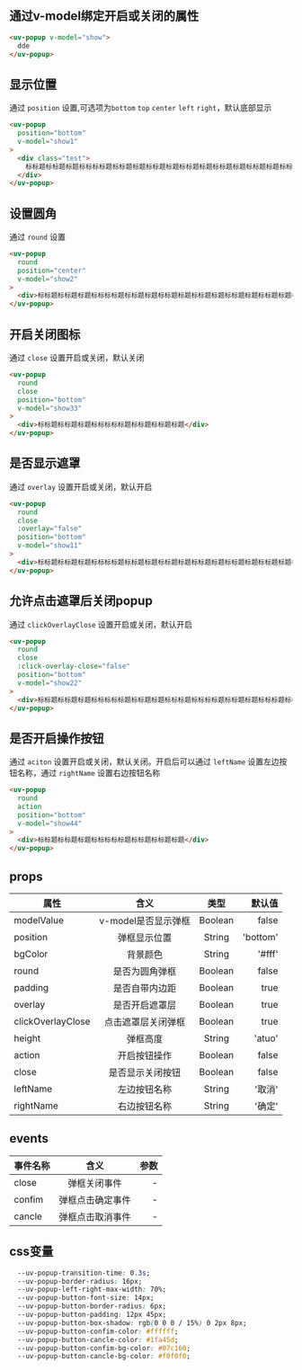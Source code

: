 <script setup>
import useCompStore from '../store/copname.js'
import { onMounted } from 'vue'
const compStore =useCompStore()

onMounted(()=>{
  compStore.updateName('popup')
})

</script>

## 通过v-model绑定开启或关闭的属性

```html
<uv-popup v-model="show">
  dde
</uv-popup>
```

## 显示位置

通过 `position` 设置,可选项为`bottom` `top` `center` `left` `right`，默认底部显示

```html
<uv-popup
  position="bottom"
  v-model="show1"
>
  <div class="test">
    标标题标标题标题标标标标题标标题标题标标题标题标标题标题标标题标题标标题标题标标题标题标标题标题标题标标题标标题标题标标题标题标标题标题标标标标题标标题标题标标标标题标标题标题标标题标题标标题标题标标题标题标标题标题标标题标题标标题标题标题标标题标标题标题标标题
  </div>
</uv-popup>
```

## 设置圆角

通过 `round` 设置

```html
<uv-popup
  round
  position="center"
  v-model="show2"
>
  <div>标标题标标题标题标标标标题标标题标题标标题标题标标题标题标标题标题标标题标题标标题标题标标题标题标题标标题标标题标题标标题标题标标题标题标标题标题标标题标题标标题标题标标题标题标题题标题标标题标题标标题标题标标题标题标标题标题标标题标题标题</div>
</uv-popup>
```

## 开启关闭图标

通过 `close` 设置开启或关闭，默认关闭

```html
<uv-popup
  round
  close
  position="bottom"
  v-model="show33"
>
  <div>标标题标标题标题标标标标标题标标题标标题标题</div>
</uv-popup>
```

## 是否显示遮罩

通过 `overlay` 设置开启或关闭，默认开启

```html
<uv-popup
  round
  close
  :overlay="false"
  position="bottom"
  v-model="show11"
>
  <div>标标题标标题标题标标标标题标标题标题标标题标题标标题标题标标题标题标标题标题标标题标题标标题标题标题标标题标标题标题标标题标题标标题标题标标题标题标标题标题标标题标题标标题标题标题题标题标标题标题标标题标题标标题标题标标题标题标标题标题标题</div>
</uv-popup>
```

## 允许点击遮罩后关闭popup

通过 `clickOverlayClose` 设置开启或关闭，默认开启

```html
<uv-popup
  round
  close
  :click-overlay-close="false"
  position="bottom"
  v-model="show22"
>
  <div>标标题标标题标题标标标标标题标标题标题标标标题标标标标题标标题标题标标标题标标题标题标标标标题标题标标题标题标标题标题标标题标题标标题标题标标题标题标标题标题标标题标题标题</div>
</uv-popup>
```

## 是否开启操作按钮

通过 `aciton` 设置开启或关闭，默认关闭。开启后可以通过 `leftName` 设置左边按钮名称，通过 `rightName` 设置右边按钮名称

```html
<uv-popup
  round
  action
  position="bottom"
  v-model="show44"
>
  <div>标标题标标题标题标标标标标题标标题标标题标题</div>
</uv-popup>
```

## props

| 属性         |     含义     |  类型   |   默认值 |
| ------------ | :----------: | :-----: | -------: |
| modelValue         |   v-model是否显示弹框   | Boolean  |  false |
| position      | 弹框显示位置 | String  | 'bottom' |
| bgColor        |   背景颜色   | String  |  '#fff' |
| round         |   是否为圆角弹框   | Boolean | false |
| padding        |  是否自带内边距  | Boolean  |   true |
| overlay        |  是否开启遮罩层  | Boolean  |   true |
| clickOverlayClose  |  点击遮罩层关闭弹框  | Boolean  |   true |
| height  |  弹框高度  | String  |   'atuo' |
| action  |  开启按钮操作  | Boolean  |   false|
| close  | 是否显示关闭按钮  | Boolean  |   false|
| leftName  | 左边按钮名称  | String  |   '取消'|
| rightName  | 右边按钮名称  | String  |   '确定'|

## events

| 事件名称 |   含义   | 参数 |
| -------- | :------: | ---: |
| close    | 弹框关闭事件 |    - |
| confim    | 弹框点击确定事件 |    - |
| cancle    | 弹框点击取消事件 |    - |

## css变量

```css
  --uv-popup-transition-time: 0.3s;
  --uv-popup-border-radius: 16px;
  --uv-popup-left-right-max-width: 70%;
  --uv-popup-button-font-size: 14px;
  --uv-popup-button-border-radius: 6px;
  --uv-popup-button-padding: 12px 45px;
  --uv-popup-button-box-shadow: rgb(0 0 0 / 15%) 0 2px 8px;
  --uv-popup-button-confim-color: #ffffff;
  --uv-popup-button-cancle-color: #1fa45d;
  --uv-popup-button-confim-bg-color: #07c160;
  --uv-popup-button-cancle-bg-color: #f0f0f0;
```

